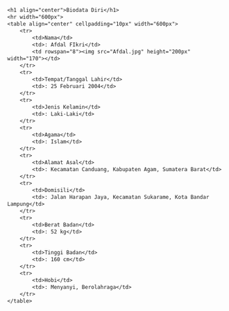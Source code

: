 <html lang="en">
<head>
    <meta charset="UTF-8">
    <meta http-equiv="X-UA-Compatible" content="IE=edge">
    <meta name="viewport" content="width=device-width, initial-scale=1.0">
    
</head>

    <h1 align="center">Biodata Diri</h1>
    <hr width="600px">
    <table align="center" cellpadding="10px" width="600px">
        <tr>
            <td>Nama</td>
            <td>: Afdal FIkri</td>
            <td rowspan="8"><img src="Afdal.jpg" height="200px" width="170"></td>
        </tr>
        <tr>
            <td>Tempat/Tanggal Lahir</td>
            <td>: 25 Februari 2004</td>
        </tr>
        <tr>
            <td>Jenis Kelamin</td>
            <td>: Laki-Laki</td>
        </tr>
        <tr>
            <td>Agama</td>
            <td>: Islam</td>
        </tr>
        <tr>
            <td>Alamat Asal</td>
            <td>: Kecamatan Canduang, Kabupaten Agam, Sumatera Barat</td>
        </tr>
        <tr>
            <td>Domisili</td>
            <td>: Jalan Harapan Jaya, Kecamatan Sukarame, Kota Bandar Lampung</td>
        </tr>
        <tr>
            <td>Berat Badan</td>
            <td>: 52 kg</td>
        </tr>
        <tr>
            <td>Tinggi Badan</td>
            <td>: 160 cm</td>
        </tr>
        <tr>
            <td>Hobi</td>
            <td>: Menyanyi, Berolahraga</td>
        </tr>
    </table>   

</html>
